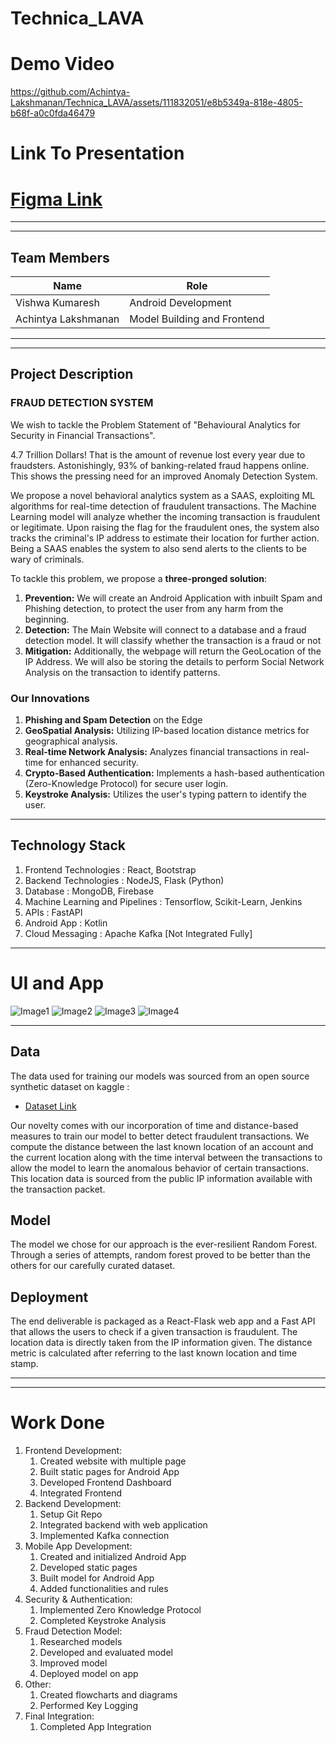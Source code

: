 # Technica_LAVA


# Demo Video

https://github.com/Achintya-Lakshmanan/Technica_LAVA/assets/111832051/e8b5349a-818e-4805-b68f-a0c0fda46479

# Link To Presentation

# [Figma Link](https://www.figma.com/file/sz9RtrrquYiKSjIeC670gm/Technica_LAVA?type=whiteboard&node-id=0%3A1&t=ywuS9oGXpp8Bj4aU-1)





***
***
## Team Members
| Name                | Role                         |
|---------------------|------------------------------|
| Vishwa Kumaresh     | Android Development          |
| Achintya Lakshmanan | Model Building and Frontend |


***
***
## Project Description
### **FRAUD DETECTION SYSTEM**
We wish to tackle the Problem Statement of "Behavioural Analytics for Security in Financial Transactions".

4.7 Trillion Dollars! That is the amount of revenue lost every year due to fraudsters. Astonishingly, 93% of banking-related fraud happens online. This shows the pressing need for an improved Anomaly Detection System. 

We propose a novel behavioral analytics system as a SAAS, exploiting ML algorithms for real-time detection of fraudulent transactions. The Machine Learning model will analyze whether the incoming transaction is fraudulent or legitimate. Upon raising the flag for the fraudulent ones, the system also tracks the criminal's IP address to estimate their location for further action. Being a SAAS enables the system to also send alerts to the clients to be wary of  criminals.

To tackle this problem, we propose a **three-pronged solution**: 
1. **Prevention:** We will create an Android Application with inbuilt Spam and Phishing detection, to protect the user from any harm from the beginning. 
2. **Detection:** The Main Website will connect to a database and a fraud detection model. It will classify whether the transaction is a fraud or not 
3. **Mitigation:** Additionally, the webpage will return the GeoLocation of the IP Address. We will also be storing the details to perform Social Network Analysis on the transaction to identify patterns. 

### Our Innovations
1. **Phishing and Spam Detection** on the Edge
2. **GeoSpatial Analysis:** Utilizing IP-based location distance metrics for geographical analysis. 
3. **Real-time Network Analysis:** Analyzes financial transactions in real-time for enhanced security. 
4. **Crypto-Based Authentication:** Implements a hash-based authentication (Zero-Knowledge Protocol) for secure user login. 
5. **Keystroke Analysis:** Utilizes the user's typing pattern to identify the user.

***
## Technology Stack
1. Frontend Technologies : React, Bootstrap 
2. Backend Technologies : NodeJS, Flask (Python) 
3. Database : MongoDB, Firebase 
4. Machine Learning and Pipelines : Tensorflow, Scikit-Learn, Jenkins 
5. APIs : FastAPI
6. Android App : Kotlin
7. Cloud Messaging : Apache Kafka [Not Integrated Fully]

***
# UI and App
![Image1](https://github.com/Achintya-Lakshmanan/Technica_LAVA/blob/main/demo/home_screenshot.jpeg)
![Image2](https://github.com/Achintya-Lakshmanan/Technica_LAVA/blob/main/demo/prediction_screenshot.jpeg)
![Image3](https://github.com/Achintya-Lakshmanan/Technica_LAVA/blob/main/demo/iptrack_screenshot.jpeg)
![Image4](https://github.com/Achintya-Lakshmanan/Technica_LAVA/blob/main/Resources/Spam%20App.jpg)

***
## Data

The data used for training our models was sourced from an open source synthetic dataset on kaggle :

- [Dataset Link](https://www.kaggle.com/datasets/kartik2112/fraud-detection/data)

Our novelty comes with our incorporation of time and distance-based measures to train our model to better detect fraudulent transactions. We compute the distance between the last known location of an account and the current location along with the time interval between the transactions to allow the model to learn the anomalous behavior of certain transactions. This location data is sourced from the public IP information available with the transaction packet.

## Model

The model we chose for our approach is the ever-resilient Random Forest. Through a series of attempts, random forest proved to be better than the others for our carefully curated dataset.

## Deployment

The end deliverable is packaged as a React-Flask web app and a Fast API that allows the users to check if a given transaction is fraudulent. The location data is directly taken from the IP information given. The distance metric is calculated after referring to the last known location and time stamp.


***
***
# Work Done
1. Frontend Development:
	1. Created website with multiple page
	1. Built static pages for Android App
	1. Developed Frontend Dashboard
	1. Integrated Frontend
1. Backend Development:
	1. Setup Git Repo
	1. Integrated backend with web application
	1. Implemented Kafka connection
1. Mobile App Development:
	1. Created and initialized Android App
	1. Developed static pages
	1. Built model for Android App
	1. Added functionalities and rules
1. Security & Authentication:
	1. Implemented Zero Knowledge Protocol
	1. Completed Keystroke Analysis
1. Fraud Detection Model:
	1. Researched models
	1. Developed and evaluated model
	1. Improved model
	1. Deployed model on app
1. Other:
	1. Created flowcharts and diagrams
	1. Performed Key Logging
1. Final Integration:
	1. Completed App Integration

